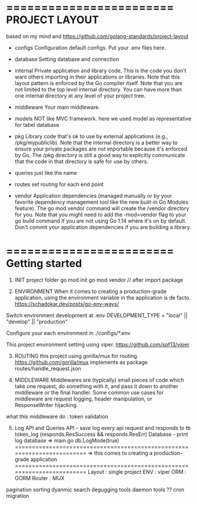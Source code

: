 ========================
    PROJECT LAYOUT
========================
based on my mind and https://github.com/golang-standards/project-layout
+ configs
    Configuration default configs.
    Put your .env files here.

+ database
    Setting database and connection

+ internal
    Private application and library code. 
    This is the code you don't want others importing in their applications or libraries. 
    Note that this layout pattern is enforced by the Go compiler itself. 
    Note that you are not limited to the top level internal directory. 
    You can have more than one internal directory at any level of your project tree.

+ middleware
    Your main middleware.

+ models
    NOT like MVC framework.
    here we used model as representative for tabel database

+ pkg
    Library code that's ok to use by external applications (e.g., /pkg/mypubliclib). 
    Note that the internal directory is a better way to ensure your private packages are not importable because it's enforced by Go. 
    The /pkg directory is still a good way to explicitly communicate that the code in that directory is safe for use by others. 

+ queries
    just like the name

+ routes
    set routing for each end point

+ vendor
    Application dependencies (managed manually or by your favorite dependency management tool like the new built-in Go Modules feature). 
    The go mod vendor command will create the /vendor directory for you. 
    Note that you might need to add the -mod=vendor flag to your go build command if you are not using Go 1.14 where it's on by default.
    Don't commit your application dependencies if you are building a library.

========================
    Getting started
========================
1. INIT project folder
go mod init
go mod vendor // after import package

2. ENVIRONMENT
When it comes to creating a production-grade application, using the environment variable in the application is de facto. https://schadokar.dev/posts/go-env-ways/

Switch environment development at .env
DEVELOPMENT_TYPE = "local" || "develop" || "production"

Configure your each environment in ./configs/*.env

This project environment setting using viper. https://github.com/spf13/viper

3. ROUTING
this project using gorilla/mux for routing. https://github.com/gorilla/mux
implements as package routes/handle_request.json

4. MIDDLEWARE
Middlewares are (typically) small pieces of code which take one request, do something with it, and pass it down to another middleware or the final handler. Some common use cases for middleware are request logging, header manipulation, or ResponseWriter hijacking.

what this middleware do :
    token validation

5. Log API and Queries
    API - save log every api request and responds to tb token_log (responds.ResSuccess && responds.ResErr)
    Database - print log database => main.go db.LogMode(true)
========================================================================
    => this comes to creating a production-grade application
========================================================================
Layout : single project
ENV : viper
ORM : GORM
Router : MUX

pagination
sorting
dyanmic search
degugging tools
daemon tools ??
cron
migration